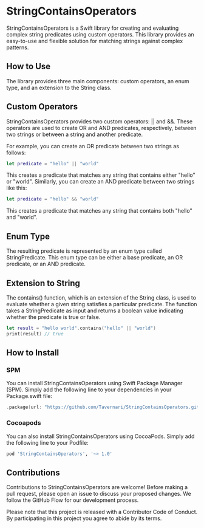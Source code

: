 # StringContainsOperators

StringContainsOperators is a Swift library for creating and evaluating complex string predicates using custom operators. This library provides an easy-to-use and flexible solution for matching strings against complex patterns.

## How to Use

The library provides three main components: custom operators, an enum type, and an extension to the String class.

## Custom Operators

StringContainsOperators provides two custom operators: || and &&. These operators are used to create OR and AND predicates, respectively, between two strings or between a string and another predicate.

For example, you can create an OR predicate between two strings as follows:

```swift
let predicate = "hello" || "world"
```
This creates a predicate that matches any string that contains either "hello" or "world". Similarly, you can create an AND predicate between two strings like this:

```swift
let predicate = "hello" && "world"
```
This creates a predicate that matches any string that contains both "hello" and "world".

## Enum Type

The resulting predicate is represented by an enum type called StringPredicate. This enum type can be either a base predicate, an OR predicate, or an AND predicate.

## Extension to String

The contains() function, which is an extension of the String class, is used to evaluate whether a given string satisfies a particular predicate. The function takes a StringPredicate as input and returns a boolean value indicating whether the predicate is true or false.

```swift
let result = "hello world".contains("hello" || "world")
print(result) // true
```

## How to Install

### SPM

You can install StringContainsOperators using Swift Package Manager (SPM). Simply add the following line to your dependencies in your Package.swift file:

```swift
.package(url: "https://github.com/Tavernari/StringContainsOperators.git", from: "1.0.0")
```

### Cocoapods

You can also install StringContainsOperators using CocoaPods. Simply add the following line to your Podfile:

```ruby
pod 'StringContainsOperators', '~> 1.0'
```

## Contributions

Contributions to StringContainsOperators are welcome! Before making a pull request, please open an issue to discuss your proposed changes. We follow the GitHub Flow for our development process.

Please note that this project is released with a Contributor Code of Conduct. By participating in this project you agree to abide by its terms.